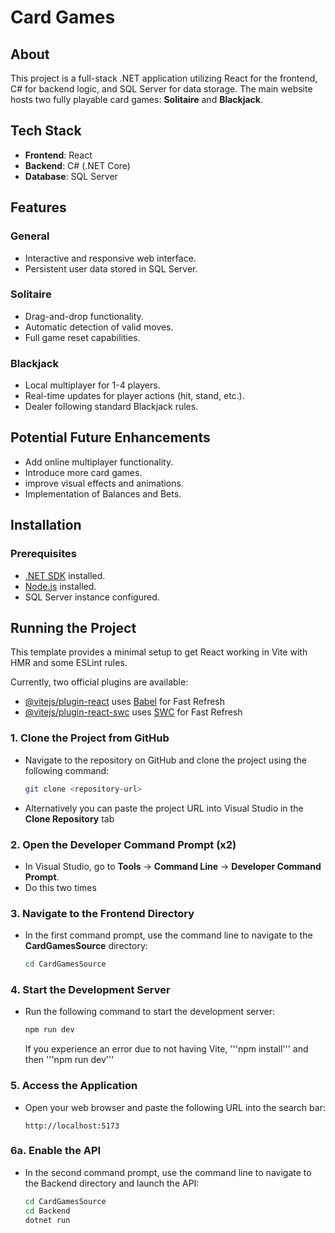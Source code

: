 # Card Games

## About

This project is a full-stack .NET application utilizing React for the frontend, C# for backend logic, and SQL Server for data storage. The main website hosts two fully playable card games: **Solitaire** and **Blackjack**.

## Tech Stack

- **Frontend**: React
- **Backend**: C# (.NET Core)
- **Database**: SQL Server

## Features

### General

- Interactive and responsive web interface.
- Persistent user data stored in SQL Server.

### Solitaire

- Drag-and-drop functionality.
- Automatic detection of valid moves.
- Full game reset capabilities.

### Blackjack

- Local multiplayer for 1-4 players.
- Real-time updates for player actions (hit, stand, etc.).
- Dealer following standard Blackjack rules.

## Potential Future Enhancements

- Add online multiplayer functionality.
- Introduce more card games.
- improve visual effects and animations.
- Implementation of Balances and Bets.

## Installation

### Prerequisites

- [.NET SDK](https://dotnet.microsoft.com/download) installed.
- [Node.js](https://nodejs.org/) installed.
- SQL Server instance configured.

## Running the Project

This template provides a minimal setup to get React working in Vite with HMR and some ESLint rules.

Currently, two official plugins are available:

- [@vitejs/plugin-react](https://github.com/vitejs/vite-plugin-react/blob/main/packages/plugin-react/README.md) uses [Babel](https://babeljs.io/) for Fast Refresh
- [@vitejs/plugin-react-swc](https://github.com/vitejs/vite-plugin-react-swc) uses [SWC](https://swc.rs/) for Fast Refresh

### 1. **Clone the Project from GitHub**
   - Navigate to the repository on GitHub and clone the project using the following command:
     ```bash
     git clone <repository-url>
     ```
   - Alternatively you can paste the project URL into Visual Studio in the **Clone Repository** tab

### 2. **Open the Developer Command Prompt** (x2) 
   - In Visual Studio, go to **Tools** → **Command Line** → **Developer Command Prompt**.
   - Do this two times

### 3. **Navigate to the Frontend Directory**
   - In the first command prompt, use the command line to navigate to the **CardGamesSource** directory:
     ```bash
     cd CardGamesSource
     ```

### 4. **Start the Development Server**
   - Run the following command to start the development server:
     ```bash
     npm run dev
     ```
     If you experience an error due to not having Vite,
     '''npm install'''
     and then
     '''npm run dev'''

### 5. **Access the Application**
   - Open your web browser and paste the following URL into the search bar:
     ```
     http://localhost:5173
     ```

### 6a. **Enable the API**
   - In the second command prompt, use the command line to navigate to the Backend directory and launch the API:
     ```bash
     cd CardGamesSource
     cd Backend
     dotnet run
     ```
     

